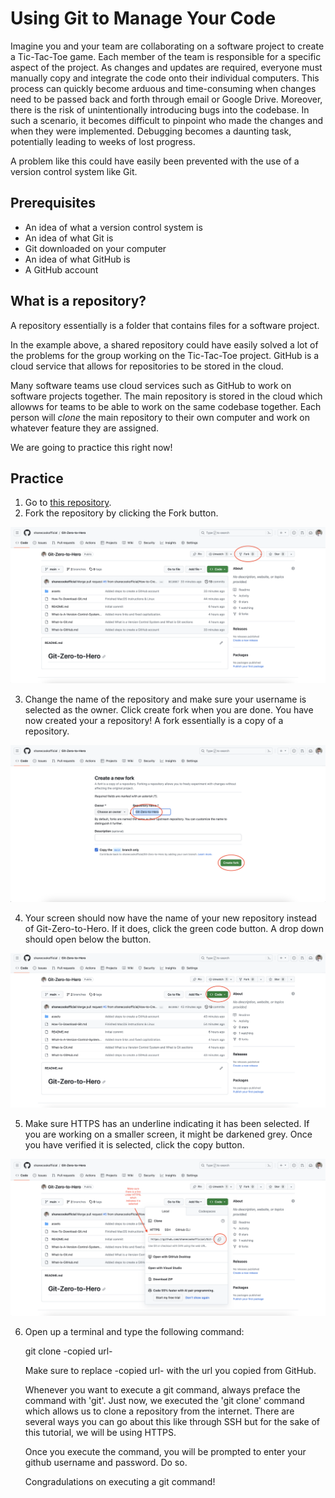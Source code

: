 # Using Git to Manage Your Code

Imagine you and your team are collaborating on a software project to create a Tic-Tac-Toe game. Each member of the team is responsible for a specific aspect of the project. As changes and updates are required, everyone must manually copy and integrate the code onto their individual computers. This process can quickly become arduous and time-consuming when changes need to be passed back and forth through email or Google Drive. Moreover, there is the risk of unintentionally introducing bugs into the codebase. In such a scenario, it becomes difficult to pinpoint who made the changes and when they were implemented. Debugging becomes a daunting task, potentially leading to weeks of lost progress.

A problem like this could have easily been prevented with the use of a version control system like Git.

## Prerequisites

- An idea of what a version control system is
- An idea of what Git is
- Git downloaded on your computer
- An idea of what GitHub is
- A GitHub account

## What is a repository?

A repository essentially is a folder that contains files for a software project.

In the example above, a shared repository could have easily solved a lot of the problems for the group working on the Tic-Tac-Toe project. GitHub is a cloud service that allows for repositories to be stored in the cloud.

Many software teams use cloud services such as GitHub to work on software projects together. The main repository is stored in the cloud which allowws for teams to be able to work on the same codebase together. Each person will _clone_ the main repository to their own computer and work on whatever feature they are assigned.

We are going to practice this right now!

## Practice

1. Go to [this repository](https://github.com/shanecookofficial/Git-Zero-to-Hero).
2. Fork the repository by clicking the Fork button.

<img src="assets/fork-button.png">

3. Change the name of the repository and make sure your username is selected as the owner. Click create fork when you are done. You have now created your a repository! A fork essentially is a copy of a repository.

<img src="assets/create-fork.png">

4. Your screen should now have the name of your new repository instead of Git-Zero-to-Hero. If it does, click the green code button. A drop down should open below the button.

<img src="assets/code-button.png">

5. Make sure HTTPS has an underline indicating it has been selected. If you are working on a smaller screen, it might be darkened grey. Once you have verified it is selected, click the copy button.

<img src="assets/copy-button.png">

6. Open up a terminal and type the following command:

   git clone -copied url-

   Make sure to replace -copied url- with the url you copied from GitHub.

   Whenever you want to execute a git command, always preface the command with 'git'. Just now, we executed the 'git clone' command which allows us to clone a repository from the internet. There are several ways you can go about this like through SSH but for the sake of this tutorial, we will be using HTTPS.

   Once you execute the command, you will be prompted to enter your github username and password. Do so.

   Congradulations on executing a git command!
